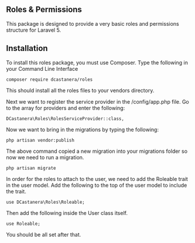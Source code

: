 
## Roles & Permissions
This package is designed to provide a very basic roles and permissions structure
for Laravel 5.

## Installation
To install this roles package, you must use Composer. Type the following in your
Command Line Interface


    composer require dcastanera/roles


This should install all the roles files to your vendors directory.

Next we want to register the service provider in the /config/app.php file. Go to
the array for providers and enter the following:


    DCastanera\Roles\RolesServiceProvider::class,


Now we want to bring in the migrations by typing the following:


    php artisan vendor:publish


The above command copied a new migration into your migrations folder so now we
need to run a migration.


    php artisan migrate


In order for the roles to attach to the user, we need to add the Roleable trait
in the user model. Add the following to the top of the user model to include the
trait.


    use DCastanera\Roles\Roleable;


Then add the following inside the User class itself.


    use Roleable;


You should be all set after that.
